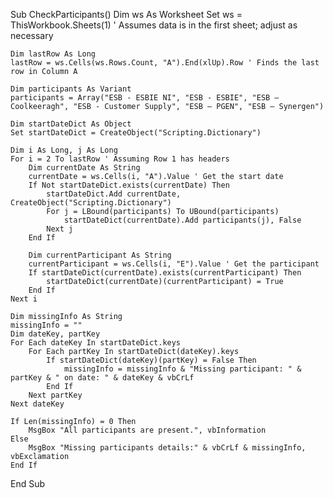Sub CheckParticipants()
    Dim ws As Worksheet
    Set ws = ThisWorkbook.Sheets(1) ' Assumes data is in the first sheet; adjust as necessary
    
    Dim lastRow As Long
    lastRow = ws.Cells(ws.Rows.Count, "A").End(xlUp).Row ' Finds the last row in Column A
    
    Dim participants As Variant
    participants = Array("ESB - ESBIE NI", "ESB - ESBIE", "ESB – Coolkeeragh", "ESB - Customer Supply", "ESB – PGEN", "ESB – Synergen")
    
    Dim startDateDict As Object
    Set startDateDict = CreateObject("Scripting.Dictionary")
    
    Dim i As Long, j As Long
    For i = 2 To lastRow ' Assuming Row 1 has headers
        Dim currentDate As String
        currentDate = ws.Cells(i, "A").Value ' Get the start date
        If Not startDateDict.exists(currentDate) Then
            startDateDict.Add currentDate, CreateObject("Scripting.Dictionary")
            For j = LBound(participants) To UBound(participants)
                startDateDict(currentDate).Add participants(j), False
            Next j
        End If
        
        Dim currentParticipant As String
        currentParticipant = ws.Cells(i, "E").Value ' Get the participant
        If startDateDict(currentDate).exists(currentParticipant) Then
            startDateDict(currentDate)(currentParticipant) = True
        End If
    Next i
    
    Dim missingInfo As String
    missingInfo = ""
    Dim dateKey, partKey
    For Each dateKey In startDateDict.keys
        For Each partKey In startDateDict(dateKey).keys
            If startDateDict(dateKey)(partKey) = False Then
                missingInfo = missingInfo & "Missing participant: " & partKey & " on date: " & dateKey & vbCrLf
            End If
        Next partKey
    Next dateKey
    
    If Len(missingInfo) = 0 Then
        MsgBox "All participants are present.", vbInformation
    Else
        MsgBox "Missing participants details:" & vbCrLf & missingInfo, vbExclamation
    End If
End Sub
